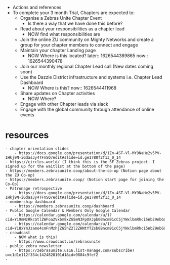 - Actions and references
- To complete your 3 month Trial, Chapters are expected to:
	- Organise a Zebras Unite Chapter Event
		- Is there a way that we have done this before?
	- Read about your responsibilities as a chapter lead
		- NOW find what responsibilities are
	- Join the online ZU community on Mighty Networks and create a group for your chapter members to connect and engage
	- Maintain your chapter Landing page
		- NOW Where is this located?
		  later:: 1626544389865
		  now:: 1626544390478
	- Join our monthly regional Chapter Lead call (New dates coming soon)
	- Use the Dazzle District infrastructure and systems i.e. Chapter Lead Dashboard
		- NOW Where is this?
		  now:: 1626544411968
	- Share updates on Chapter activities
		- NOW Where?
	- Engage with other Chapter leads via slack
	- Engage with the global community through attendance of online events
# resources
	- chapter orientation slides
		- https://docs.google.com/presentation/d/1Zn-4ST-Vl-MY9NaHe2v5PV-1Hkj9N-iGdasJy4TFnSQ/edit#slide=id.ge1780f2f13_0_14
	- https://circles.world/ (I think this is the SF Zebras project. I signed up for the waitlist at the bottom of the page)
	- https://members.zebrasunite.coop/about-the-co-op (Notion page about the ZU Co-op)
	- https://members.zebrasunite.coop/ (Notion start page for joining the Co-Op)
	- Patronage retrospective
		- https://docs.google.com/presentation/d/1Zn-4ST-Vl-MY9NaHe2v5PV-1Hkj9N-iGdasJy4TFnSQ/edit#slide=id.ge1780f2f13_0_14
	- membership dashboard
		- https://members.zebrasunite.coop/dashboard
	- Public Google Calendar & Members Only Google Calendar
		- https://calendar.google.com/calendar/u/1?cid=Y19mMzRkcGtlZWFoa2Vxbm8xZG5mN3FpOXJpb0Bncm91cC5jYWxlbmRhci5nb29nbGUuY29t
		- https://calendar.google.com/calendar/u/1?cid=Y18xYmJzamo4cmFnMzhjZG5hZ2l2ZHNtYTZsb0Bncm91cC5jYWxlbmRhci5nb29nbGUuY29t
	- crowdcast
		- NOW what is this?
		- https://www.crowdcast.io/zebrasunite
	- public zebra newsletter
		- https://zebrasunite.us16.list-manage.com/subscribe?u=c1d1e112f334c1424828101d1&id=9884c9fef2
	-
